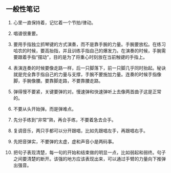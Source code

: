 ## 一般性笔记


1. 心里一直保持着，记忆着一个节拍/律动。

2. 唱谱很重要。

3. 要用手指独立抓琴键的方式演奏，而不是靠手腕的力量。手腕要放松。在练习哈农的时候，要高抬指，并且训练手指自己的爆发力。在演奏的时候，手腕需要跟着手指“摆动”，目的是为了将重心时刻放在当前触键的手指上。

4. 表演连奏的时候要像走路一样，后一只脚落下，前一只脚几乎同时抬起。秘诀就是完全靠手指自己的力量与支撑，手腕不要施加力量。连奏的时候手指像脚，手腕像腰。要靠脚走路，不要靠腰走路。

5. 弹得慢不要紧，关键要弹的对。慢速弹和快速弹听上去像两首曲子这是正常的。

6. 不要从头开始弹。而是弹难点。

7. 先分手练到“非常”熟，再合手练，不要着急去合手。

8. 复调音乐，两只手都可以分开跟唱，比如先跟唱左手，再跟唱右手。

9. 先把音弹实，不要弹的太虚，虚和声音小是两码事。

11. 把句子表现清楚，每一句的开始和结束做的明显一点，比如弱起和弱终。句子之间要清楚的断开。该强的地方应该表现出来，可以通过手臂的力量向下推弹出强音。
